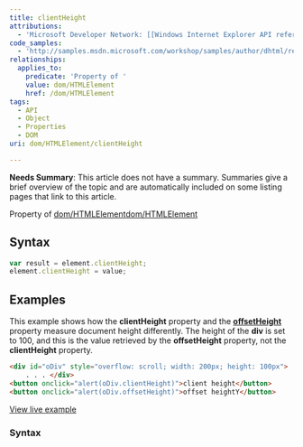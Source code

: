 ```yaml
---
title: clientHeight
attributions:
  - 'Microsoft Developer Network: [[Windows Internet Explorer API reference](http://msdn.microsoft.com/en-us/library/ie/hh828809%28v=vs.85%29.aspx) Article]'
code_samples:
  - 'http://samples.msdn.microsoft.com/workshop/samples/author/dhtml/refs/clientHeight.htm'
relationships:
  applies_to:
    predicate: 'Property of '
    value: dom/HTMLElement
    href: /dom/HTMLElement
tags:
  - API
  - Object
  - Properties
  - DOM
uri: dom/HTMLElement/clientHeight

---
```

**Needs Summary**: This article does not have a summary. Summaries give a brief overview of the topic and are automatically included on some listing pages that link to this article.

Property of [dom/HTMLElement](/dom/HTMLElement)[dom/HTMLElement](/dom/HTMLElement)

## <span>Syntax</span>

``` js
var result = element.clientHeight;
element.clientHeight = value;
```

## <span>Examples</span>

This example shows how the **clientHeight** property and the [**offsetHeight**](/dom/HTMLElement/offsetHeight) property measure document height differently. The height of the **div** is set to 100, and this is the value retrieved by the **offsetHeight** property, not the **clientHeight** property.

``` html
<div id="oDiv" style="overflow: scroll; width: 200px; height: 100px">
    . . . </div>
<button onclick="alert(oDiv.clientHeight)">client height</button>
<button onclick="alert(oDiv.offsetHeight)">offset heightY</button>
```

[View live example](http://samples.msdn.microsoft.com/workshop/samples/author/dhtml/refs/clientHeight.htm)

### <span>Syntax</span>